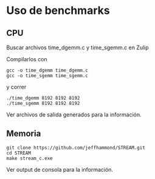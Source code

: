 # Uso de benchmarks

## CPU

Buscar archivos time_dgemm.c y time_sgemm.c en Zulip

Compilarlos con 

```
gcc -o time_dgemm time_dgemm.c
gcc -o time_sgemm time_sgemm.c
```

y correr

```
./time_dgemm 8192 8192 8192
./time_sgemm 8192 8192 8192
```

Ver archivos de salida generados para la información.

## Memoria

```
git clone https://github.com/jeffhammond/STREAM.git
cd STREAM
make stream_c.exe
```

Ver output de consola para la información.